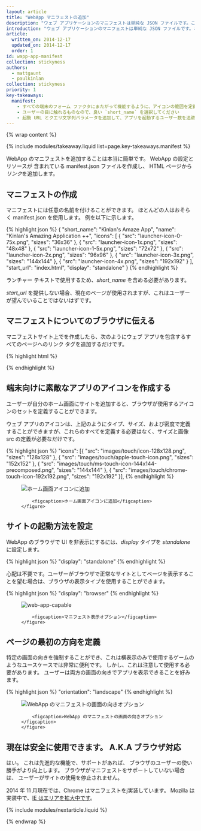 ```yaml
---
layout: article
title: "WebApp マニフェストの追加"
description: "ウェブ アプリケーションのマニフェストは単純な JSON ファイルです。これにより、開発者は、ユーザーが希望する領域にアプリが表示される方法を制御することができます (モバイルのホーム画面など)。また、ユーザーが起動できるアプリや、更に重要事項としてその起動方法を示します。 マニフェストは将来的に、アプリでさらに多くの制御を可能にしますが、現時点では、アプリの起動方法に焦点を当てています。"
introduction: "ウェブ アプリケーションのマニフェストは単純な JSON ファイルです。これにより、開発者は、ユーザーが希望する領域にアプリが表示される方法を制御することができます (モバイルのホーム画面など)。また、ユーザーが起動できるアプリや、更に重要事項としてその起動方法を示します。 マニフェストは将来的に、アプリでさらに多くの制御を可能にしますが、現時点では、アプリの起動方法に焦点を当てています。"
article:
  written_on: 2014-12-17
  updated_on: 2014-12-17
  order: 1
id: wapp-app-manifest
collection: stickyness
authors:
  - mattgaunt
  - paulkinlan
collection: stickyness
priority: 1
key-takeaways:
  manifest:
    - すべての端末のフォーム ファクタにまたがって機能するように、アイコンの範囲を定義します
    - ユーザーの目に触れるものなので、良い `short_name` を選択してください 
    - 起動 URL とクエリ文字列パラメータを追加して、アプリを起動するユーザー数を追跡できるようにします
---
```


{% wrap content %}

{% include modules/takeaway.liquid list=page.key-takeaways.manifest %}

WebApp のマニフェストを追加することは本当に簡単です。 WebApp の設定とリソースが
含まれている manifest.json ファイルを作成し、
HTML ページから*リンク*を追加します。

## マニフェストの作成

マニフェストには任意の名前を付けることができます。 ほとんどの人はおそらく manifest.json を使用します。 例を以下に示します。

{% highlight json %}
{
  "short_name": "Kinlan's Amaze App",
  "name": "Kinlan's Amazing Application ++",
  "icons": [
    {
      "src": "launcher-icon-0-75x.png",
      "sizes": "36x36"
    },
    {
      "src": "launcher-icon-1x.png",
      "sizes": "48x48"
    },
    {
      "src": "launcher-icon-1-5x.png",
      "sizes": "72x72"
    },
    {
      "src": "launcher-icon-2x.png",
      "sizes": "96x96"
    },
    {
      "src": "launcher-icon-3x.png",
      "sizes": "144x144"
    },
    {
      "src": "launcher-icon-4x.png",
      "sizes": "192x192"
    }
  ],
  "start_url": "index.html",
  "display": "standalone"
}
{% endhighlight %}

ランチャー テキストで使用するため、*short_name* を含める必要があります。

*start_url* を提供しない場合、現在のページが使用されますが、これはユーザーが望んでいることではないはずです。

## マニフェストについてのブラウザに伝える

マニフェストサイト上でを作成したら、次のようにウェブ アプリを包含するすべてのページへのリンク タグを追加するだけです。

{% highlight html %}
<link rel="manifest" href="/manifest.json">
{% endhighlight %}

## 端末向けに素敵なアプリのアイコンを作成する

ユーザーが自分のホーム画面にサイトを追加すると、ブラウザが使用するアイコンのセットを定義することができます。

ウェブ アプリのアイコンは、上記のようにタイプ、サイズ、および密度で定義することができますが、これらのすべてを定義する必要はなく、サイズと画像 src の定義が必要なだけです。

{% highlight json %}
"icons": [{
    "src": "images/touch/icon-128x128.png",
    "sizes": "128x128"
  }, {
    "src": "images/touch/apple-touch-icon.png",
    "sizes": "152x152"
  }, {
    "src": "images/touch/ms-touch-icon-144x144-precomposed.png",
    "sizes": "144x144"
  }, {
    "src": "images/touch/chrome-touch-icon-192x192.png",
    "sizes": "192x192"
  }],
{% endhighlight %}

<div class="clear g-wide--full">
    <figure>
        <img src="images/homescreen-icon.png" alt="ホーム画面アイコンに追加">

        <figcaption>ホーム画面アイコンに追加</figcaption>
    </figure>
</div>

<div class="clear"></div>

## サイトの起動方法を設定

WebApp のブラウザで UI を非表示にするには、*display* タイプを *standalone* に設定します。

{% highlight json %}
"display": "standalone"
{% endhighlight %}

心配は不要です。ユーザーがブラウザで正常なサイトとしてページを表示することを望む場合は、ブラウザの表示タイプを使用することができます。

{% highlight json %}
"display": "browser"
{% endhighlight %}

<div class="clear g-wide--full">
    <figure class="fluid">
        <img src="images/manifest-display-options.png" alt="web-app-capable">

        <figcaption>マニフェスト表示オプション</figcaption>
    </figure>
</div>

<div class="clear"></div>

## ページの最初の方向を定義

特定の画面の向きを強制することができ、これは横表示のみで使用するゲームのようなユースケースでは非常に便利です。 しかし、これは注意して使用する必要があります。 ユーザーは両方の画面の向きでアプリを表示できることを好みます。

{% highlight json %}
"orientation": "landscape"
{% endhighlight %}

<div class="clear g-wide--full">
    <figure class="fluid">
        <img src="images/manifest-orientation-options.png" alt="WebApp のマニフェストの画面の向きオプション">

        <figcaption>WebApp のマニフェストの画面の向きオプション</figcaption>
    </figure>
</div>

<div class="clear"></div>

## 現在は安全に使用できます。 A.K.A ブラウザ対応

はい。  これは先進的な機能で、サポートがあれば、
ブラウザのユーザーの使い勝手がより向上します。  ブラウザがマニフェストをサポートしていない場合は、
ユーザーがサイトの使用を停止されません。

2014 年 11 月現在では、Chrome はマニフェストをj実装しています。 Mozilla は実装中で、[IE はエリアを拡大中です](https://status.modern.ie/webapplicationmanifest?term=manifest)。

{% include modules/nextarticle.liquid %}

{% endwrap %}
